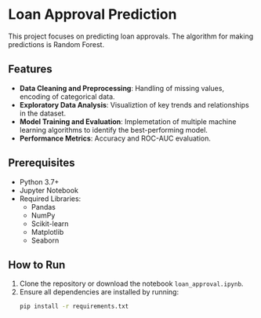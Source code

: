 # Loan Approval Prediction

This project focuses on predicting loan approvals. The algorithm for making predictions is Random Forest.

## Features
- **Data Cleaning and Preprocessing**: Handling of missing values, encoding of categorical data.
- **Exploratory Data Analysis**: Visualiztion of key trends and relationships in the dataset.
- **Model Training and Evaluation**: Implemetation of multiple machine learning algorithms to identify the best-performing model.
- **Performance Metrics**: Accuracy and ROC-AUC evaluation.

## Prerequisites
- Python 3.7+
- Jupyter Notebook
- Required Libraries:
  - Pandas
  - NumPy
  - Scikit-learn
  - Matplotlib
  - Seaborn

## How to Run
1. Clone the repository or download the notebook `loan_approval.ipynb`.
2. Ensure all dependencies are installed by running:
   ```bash
   pip install -r requirements.txt
